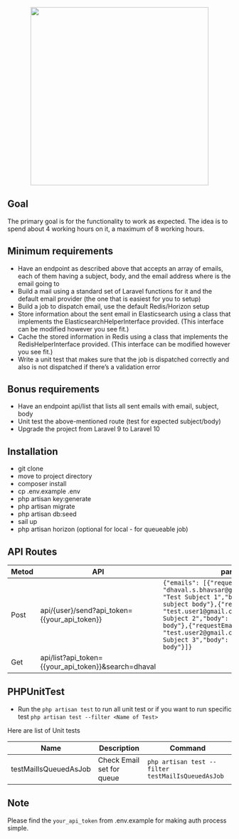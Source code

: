 <p align="center"><a href="https://autoklose.com" target="_blank"><img src="https://app.autoklose.com/images/svg/autoklose-logo-white.svg" width="400"></a></p>

## Goal
The primary goal is for the functionality to work as expected. The idea is to spend about 4 working hours on it, a maximum of 8 working hours.

## Minimum requirements
- Have an endpoint as described above that accepts an array of emails, each of them having a subject, body, and the email address where is the email going to
- Build a mail using a standard set of Laravel functions for it and the default email provider (the one that is easiest for you to setup)
- Build a job to dispatch email, use the default Redis/Horizon setup
- Store information about the sent email in Elasticsearch using a class that implements the ElasticsearchHelperInterface provided. (This interface can be modified however you see fit.)
- Cache the stored information in Redis using a class that implements the RedisHelperInterface provided. (This interface can be modified however you see fit.)
- Write a unit test that makes sure that the job is dispatched correctly and also is not dispatched if there’s a validation error


## Bonus requirements
- Have an endpoint api/list that lists all sent emails with email, subject, body
- Unit test the above-mentioned route (test for expected subject/body)
- Upgrade the project from Laravel 9 to Laravel 10

## Installation
- git clone
- move to project directory
- composer install
- cp .env.example .env
- php artisan key:generate
- php artisan migrate
- php artisan db:seed
- sail up
- php artisan horizon (optional for local - for queueable job)

## API Routes
Metod | API                                                                  | params
--- |----------------------------------------------------------------------| ---
Post | api/{user}/send?api_token={{your_api_token}}                         | `{"emails": [{"requestEmail": "dhaval.s.bhavsar@gmail.com","subject": "Test Subject 1","body": "I am test subject body"},{"requestEmail": "test.user1@gmail.com","subject": "Test Subject 2","body": "I am test subject body"},{"requestEmail": "test.user2@gmail.com","subject": "Test Subject 3","body": "I am test subject body"}]}`
Get | api/list?api_token={{your_api_token}}&search=dhaval |

## PHPUnitTest

- Run the `php artisan test` to run all unit test or if you want to run specific test `php artisan test --filter <Name of Test>`


Here are list of Unit tests

Name | Description | Command
--- |----------------------------------------------------------------------| ---
testMailIsQueuedAsJob | Check Email set for queue | `php artisan test --filter testMailIsQueuedAsJob`

## Note

Please find the `your_api_token` from .env.example for making auth process simple.






